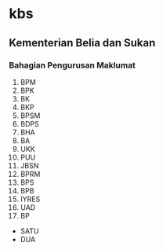 # kbs
## Kementerian Belia dan Sukan
### Bahagian Pengurusan Maklumat

1. BPM
2. BPK
3. BK
4. BKP
5. BPSM
6. BDPS
7. BHA
8. BA
9. UKK
10. PUU
11. JBSN
12. BPRM
13. BPS
14. BPB
15. IYRES
16. UAD
17. BP

* SATU
* DUA
